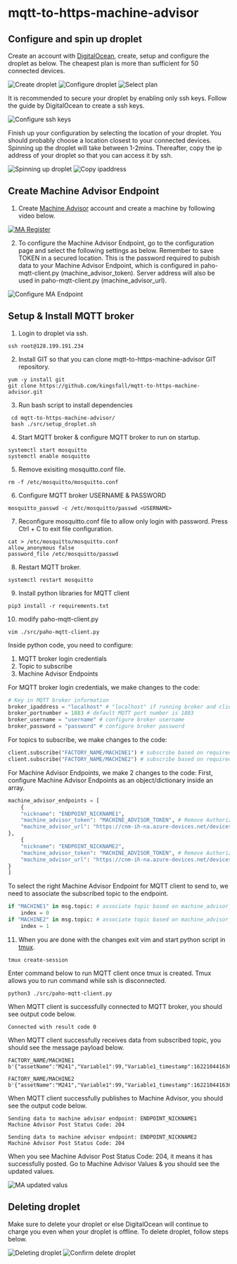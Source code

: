 # mqtt-to-https-machine-advisor

## Configure and spin up droplet

Create an account with [DigitalOcean](https://digitalocean.com), create, setup and configure the droplet as below. The cheapest plan is more than sufficient for 50 connected devices.

![Create droplet](./images/step1.png)
![Configure droplet](./images/step2.png)
![Select plan](./images/step3.png)

It is recommended to secure your droplet by enabling only ssh keys. Follow the guide by DigitalOcean to create a ssh keys.

![Configure ssh keys](./images/step4.png)

Finish up your configuration by selecting the location of your droplet. You should probably choose a location closest to your connected devices. Spinning up the droplet will take between 1-2mins. Thereafter, copy the ip address of your droplet so that you can access it by ssh.

![Spinning up droplet](./images/step5.png)
![Copy ipaddress](./images/step6.png)

## Create Machine Advisor Endpoint

1. Create [Machine Advisor](https://ecostruxure-machine-advisor.se.app) account and create a machine by following video below.

[![MA Register](https://img.youtube.com/vi/riQ2fUZWysM/0.jpg)](https://www.youtube.com/watch?v=riQ2fUZWysM)

2. To configure the Machine Advisor Endpoint, go to the configuration page and select the following settings as below. Remember to save TOKEN in a secured location. This is the password required to pubish data to your Machine Advisor Endpoint, which is configured in paho-mqtt-client.py (machine_advisor_token). Server address will also be used in paho-mqtt-client.py (machine_advisor_url).

![Configure MA Endpoint](./images/step9.png)

## Setup & Install MQTT broker

1. Login to droplet via ssh.

```shell
ssh root@128.199.191.234
```

2. Install GIT so that you can clone mqtt-to-https-machine-advisor GIT repository.

```shell
yum -y install git
git clone https://github.com/kingsfall/mqtt-to-https-machine-advisor.git
```

3. Run bash script to install dependencies

```shell
 cd mqtt-to-https-machine-advisor/
 bash ./src/setup_droplet.sh
```

4. Start MQTT broker & configure MQTT broker to run on startup.

```shell
systemctl start mosquitto
systemctl enable mosquitto
```

5. Remove exisiting mosquitto.conf file.

```shell
rm -f /etc/mosquitto/mosquitto.conf
```

6. Configure MQTT broker USERNAME & PASSWORD

```shell
mosquitto_passwd -c /etc/mosquitto/passwd <USERNAME>
```

7. Reconfigure mosquitto.conf file to allow only login with password. Press Ctrl + C to exit file configuration.

```shell
cat > /etc/mosquitto/mosquitto.conf 
allow_anonymous false 
password_file /etc/mosquitto/passwd
```

8. Restart MQTT broker.

```shell
systemctl restart mosquitto
```

9. Install python libraries for MQTT client

```shell
pip3 install -r requirements.txt
```

10. modify paho-mqtt-client.py

```shell
vim ./src/paho-mqtt-client.py
```

Inside python code, you need to configure:
1. MQTT broker login credentials
2. Topic to subscribe
3. Machine Advisor Endpoints

For MQTT broker login credentials, we make changes to the code:
```python
# Key in MQTT broker information
broker_ipaddress = "localhost" # "localhost" if running broker and client in same machine
broker_portnumber = 1883 # default MQTT port number is 1883
broker_username = "username" # configure broker username
broker_password = "password" # configure broker password
```

For topics to subscribe, we make changes to the code:
```python
client.subscribe("FACTORY_NAME/MACHINE1") # subscribe based on required topic
client.subscribe("FACTORY_NAME/MACHINE2") # subscribe based on required topic
```
For Machine Advisor Endpoints, we make 2 changes to the code:
First, configure Machine Advisor Endpoints as an object/dictionary inside an array.
```python
machine_advisor_endpoints = [
    {
    "nickname": "ENDPOINT_NICKNAME1",
    "machine_advisor_token": "MACHINE_ADVISOR_TOKEN", # Remove Authorization; before keying into machine_advisor_token
    "machine_advisor_url": "https://cnm-ih-na.azure-devices.net/devices/urn:dev:ops:000000-EMA-prod-bec5acada1f6df13c6d0f31d/messages/events?api-version=2016-11-14"
},
    {
    "nickname": "ENDPOINT_NICKNAME2",
    "machine_advisor_token": "MACHINE_ADVISOR_TOKEN", # Remove Authorization; before keying into machine_advisor_token
    "machine_advisor_url": "https://cnm-ih-na.azure-devices.net/devices/urn:dev:ops:000000-EMA-prod-bec5acada1f6df13c6d0f31d/messages/events?api-version=2016-11-14"
}
]
```
To select the right Machine Advisor Endpoint for MQTT client to send to, we need to associate the subscribed topic to the endpoint.
```python
if "MACHINE1" in msg.topic: # associate topic based on machine_advisor_endpoints' array index
    index = 0
if "MACHINE2" in msg.topic: # associate topic based on machine_advisor_endpoints' array index
    index = 1
```

11. When you are done with the changes exit vim and start python script in [tmux](https://tmuxcheatsheet.com).
```
tmux create-session
```
Enter command below to run MQTT client once tmux is created. Tmux allows you to run command while ssh is disconnected.
```shell
python3 ./src/paho-mqtt-client.py
```
When MQTT client is successfully connected to MQTT broker, you should see output code below.
```
Connected with result code 0
```
When MQTT client successfully receives data from subscribed topic, you should see the message payload below.
```
FACTORY_NAME/MACHINE1 b'{"assetName":"M241","Variable1":99,"Variable1_timestamp":1622104416360,"Variable2":88,"Variable2_timestamp":1622104416360}'

FACTORY_NAME/MACHINE2 b'{"assetName":"M241","Variable1":99,"Variable1_timestamp":1622104416360,"Variable2":88,"Variable2_timestamp":1622104416360}'
```
When MQTT client successfully publishes to Machine Advisor, you should see the output code below.
```
Sending data to machine advisor endpoint: ENDPOINT_NICKNAME1
Machine Advisor Post Status Code: 204

Sending data to machine advisor endpoint: ENDPOINT_NICKNAME2
Machine Advisor Post Status Code: 204
```
When you see Machine Advisor Post Status Code: 204, it means it has successfully posted. Go to Machine Advisor Values & you should see the updated values.

![MA updated valus](./images/step10.png)

## Deleting droplet

Make sure to delete your droplet or else DigitalOcean will continue to charge you even when your droplet is offline. To delete droplet, follow steps below.

![Deleting droplet](./images/step7.png)
![Confirm delete droplet](./images/step8.png)